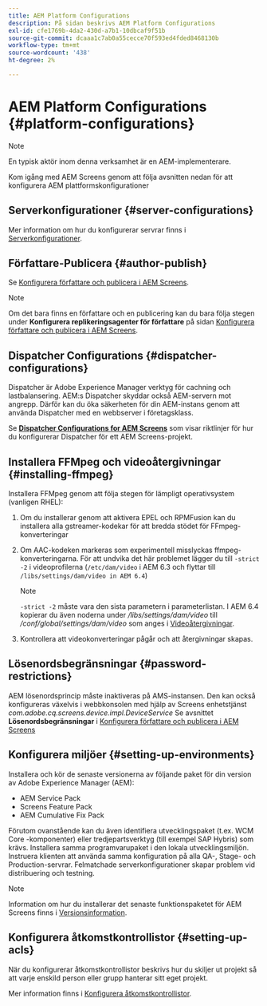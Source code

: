 ```yaml
---
title: AEM Platform Configurations
description: På sidan beskrivs AEM Platform Configurations
exl-id: cfe1769b-4da2-430d-a7b1-10dbcaf9f51b
source-git-commit: dcaaa1c7ab0a55cecce70f593ed4fded8468130b
workflow-type: tm+mt
source-wordcount: '438'
ht-degree: 2%

---
```


# AEM Platform Configurations {#platform-configurations}

>[!NOTE]
>
>En typisk aktör inom denna verksamhet är en AEM-implementerare.

Kom igång med AEM Screens genom att följa avsnitten nedan för att konfigurera AEM plattformskonfigurationer

## Serverkonfigurationer {#server-configurations}

Mer information om hur du konfigurerar servrar finns i [Serverkonfigurationer](https://experienceleague.adobe.com/en/docs/experience-manager-screens/user-guide/administering/configuring-screens-introduction#ServerConfiguration).

## Författare-Publicera {#author-publish}

Se [Konfigurera författare och publicera i AEM Screens](https://experienceleague.adobe.com/en/docs/experience-manager-screens/user-guide/administering/author-publish/author-and-publish).

>[!NOTE]
>
>Om det bara finns en författare och en publicering kan du bara följa stegen under **Konfigurera replikeringsagenter för författare** på sidan [Konfigurera författare och publicera i AEM Screens](https://experienceleague.adobe.com/en/docs/experience-manager-screens/user-guide/administering/author-publish/author-and-publish).

## Dispatcher Configurations {#dispatcher-configurations}

Dispatcher är Adobe Experience Manager verktyg för cachning och lastbalansering. AEM:s Dispatcher skyddar också AEM-servern mot angrepp. Därför kan du öka säkerheten för din AEM-instans genom att använda Dispatcher med en webbserver i företagsklass.

Se **[Dispatcher Configurations for AEM Screens](https://experienceleague.adobe.com/en/docs/experience-manager-screens/user-guide/administering/dispatcher-configurations-aem-screens)** som visar riktlinjer för hur du konfigurerar Dispatcher för ett AEM Screens-projekt.

## Installera FFMpeg och videoåtergivningar {#installing-ffmpeg}

Installera FFMpeg genom att följa stegen för lämpligt operativsystem (vanligen RHEL):

1. Om du installerar genom att aktivera EPEL och RPMFusion kan du installera alla gstreamer-kodekar för att bredda stödet för FFmpeg-konverteringar
1. Om AAC-kodeken markeras som experimentell misslyckas ffmpeg-konverteringarna. För att undvika det här problemet lägger du till `-strict -2` i videoprofilerna (`/etc/dam/video` i AEM 6.3 och flyttar till `/libs/settings/dam/video in AEM 6.4`)

   >[!NOTE]
   >
   >`-strict -2` måste vara den sista parametern i parameterlistan. I AEM 6.4 kopierar du även noderna under */libs/settings/dam/video* till */conf/global/settings/dam/video* som anges i [Videoåtergivningar](https://experienceleague.adobe.com/en/docs/experience-manager-screens/user-guide/authoring/product-features/generating-renditions).
1. Kontrollera att videokonverteringar pågår och att återgivningar skapas.

## Lösenordsbegränsningar {#password-restrictions}

AEM lösenordsprincip måste inaktiveras på AMS-instansen. Den kan också konfigureras växelvis i webbkonsolen med hjälp av Screens enhetstjänst *com.adobe.cq.screens.device.impl.DeviceService*
Se avsnittet **Lösenordsbegränsningar** i [Konfigurera författare och publicera i AEM Screens](https://experienceleague.adobe.com/en/docs/experience-manager-screens/user-guide/administering/author-publish/author-and-publish)

## Konfigurera miljöer {#setting-up-environments}

Installera och kör de senaste versionerna av följande paket för din version av Adobe Experience Manager (AEM):

* AEM Service Pack
* Screens Feature Pack
* AEM Cumulative Fix Pack

Förutom ovanstående kan du även identifiera utvecklingspaket (t.ex. WCM Core
-komponenter) eller tredjepartsverktyg (till exempel SAP Hybris) som krävs.
Installera samma programvarupaket i den lokala utvecklingsmiljön. Instruera klienten att använda samma konfiguration på alla QA-, Stage- och Production-servrar. Felmatchade serverkonfigurationer skapar problem vid distribuering och testning.

>[!NOTE]
>
>Information om hur du installerar det senaste funktionspaketet för AEM Screens finns i [Versionsinformation](https://experienceleague.adobe.com/en/docs/experience-manager-screens/user-guide/aem-screens-introduction).

## Konfigurera åtkomstkontrollistor {#setting-up-acls}

När du konfigurerar åtkomstkontrollistor beskrivs hur du skiljer ut projekt så att varje enskild person eller grupp hanterar sitt eget projekt.

Mer information finns i [Konfigurera åtkomstkontrollistor](https://experienceleague.adobe.com/en/docs/experience-manager-screens/user-guide/administering/setting-up-acls).
